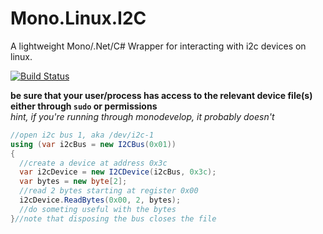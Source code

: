 # Mono.Linux.I2C
A lightweight Mono/.Net/C# Wrapper for interacting with i2c devices on linux.

[![Build Status](https://travis-ci.org/brookpatten/Mono.Linux.I2C.svg?branch=master)](https://travis-ci.org/brookpatten/Mono.Linux.I2C)

**be sure that your user/process has access to the relevant device file(s) either through `sudo` or permissions**  
*hint, if you're running through monodevelop, it probably doesn't*

```C#
//open i2c bus 1, aka /dev/i2c-1
using (var i2cBus = new I2CBus(0x01))
{
  //create a device at address 0x3c
  var i2cDevice = new I2CDevice(i2cBus, 0x3c);
  var bytes = new byte[2];
  //read 2 bytes starting at register 0x00
  i2cDevice.ReadBytes(0x00, 2, bytes);
  //do someting useful with the bytes
}//note that disposing the bus closes the file
```
